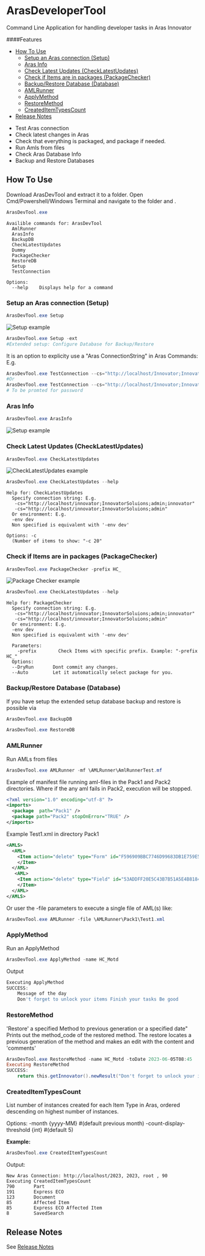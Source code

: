 # ArasDeveloperTool

Command Line Application for handling developer tasks in Aras Innovator

####Features

- [How To Use](#how-to-use)
  - [Setup an Aras connection (Setup)](#setup-an-aras-connection-setup)
  - [Aras Info](#aras-info)
  - [Check Latest Updates (CheckLatestUpdates)](#check-latest-updates-checklatestupdates)
  - [Check if Items are in packages (PackageChecker)](#check-if-items-are-in-packages-packagechecker)
  - [Backup/Restore Database (Database)](#backuprestore-database-database)
  - [AMLRunner](#amlrunner)
  - [ApplyMethod](#applymethod)
  - [RestoreMethod](#restoremethod)
  - [CreatedItemTypesCount](#createditemtypescount)
- [Release Notes](#release-notes)

* Test Aras connection
* Check latest changes in Aras
* Check that everything is packaged, and package if needed. 
* Run Amls from files
* Check Aras Database Info
* Backup and Restore Databases


## How To Use
 
Download ArasDevTool and extract it to a folder. 
Open Cmd/Powershell/Windows Terminal and navigate to the folder and .

``` powershell
ArasDevTool.exe
```

``` 
Availible commands for: ArasDevTool
  AmlRunner
  ArasInfo
  BackupDB
  CheckLatestUpdates
  Dummy
  PackageChecker
  RestoreDB
  Setup
  TestConnection

Options:
  --help    Displays help for a command

```

### Setup an Aras connection (Setup)

``` powershell
ArasDevTool.exe Setup
``` 
![Setup example](Documentation/img/SetupConnection.png)

``` powershell
ArasDevTool.exe Setup -ext
#Extended setup: Configure Database for Backup/Restore
``` 

It is an option to explicity use a "Aras ConnectionString" in Aras Commands:
E.g. 

``` powershell
ArasDevTool.exe TestConnection --cs="http://localhost/Innovator;InnovatorSolutions;admin;innovator"
#Or
ArasDevTool.exe TestConnection --cs="http://localhost/Innovator;InnovatorSolutions;admin"
# To be promted for password
``` 




### Aras Info

``` powershell
ArasDevTool.exe ArasInfo
``` 
![Setup example](Documentation/img/ArasInfo.png)


### Check Latest Updates (CheckLatestUpdates)
``` powershell
ArasDevTool.exe CheckLatestUpdates 
``` 
![CheckLatestUpdates example](Documentation/img/CheckLatestUpdates.png)


``` powershell
ArasDevTool.exe CheckLatestUpdates --help
``` 
``` 
Help for: CheckLatestUpdates
  Specify connection string: E.g.
   -cs="http://localhost/innovator;InnovatorSoluions;admin;innovator"
   -cs="http://localhost/innovator;InnovatorSoluions;admin"
  Or environment: E.g.
  -env dev
  Non specified is equivalent with '-env dev'

Options: -c
  (Number of items to show: "-c 20"

```


### Check if Items are in packages (PackageChecker)
``` powershell
ArasDevTool.exe PackageChecker -prefix HC_
``` 
![Package Checker example](Documentation/img/PackageChecker.png)


``` powershell
ArasDevTool.exe CheckLatestUpdates --help
``` 
``` 
Help for: PackageChecker
  Specify connection string: E.g.
   -cs="http://localhost/innovator;InnovatorSoluions;admin;innovator"
   -cs="http://localhost/innovator;InnovatorSoluions;admin"
  Or environment: E.g.
  -env dev
  Non specified is equivalent with '-env dev'

  Parameters:
    -prefix        Check Items with specific prefix. Example: "-prefix HC_"
  Options:
  --DryRun       Dont commit any changes.
  --Auto         Let it automatically select package for you.
```


### Backup/Restore Database (Database)
If you have setup the extended setup database backup and restore is possible via

``` powershell
ArasDevTool.exe BackupDB 
``` 

``` powershell
ArasDevTool.exe RestoreDB
``` 

### AMLRunner
Run AMLs from files

``` powershell
ArasDevTool.exe AMLRunner -mf \AMLRunner\AmlRunnerTest.mf
``` 

Example of manifest file running aml-files in the Pack1 and Pack2 directories. Where if the any aml fails in Pack2, execution will be stopped.
``` xml
<?xml version="1.0" encoding="utf-8" ?>
<imports>
  <package  path="Pack1" />
  <package path="Pack2" stopOnError="TRUE" />
</imports>
``` 


Example Test1.xml in directory Pack1
``` xml
<AMLS>
  <AML>
    <Item action="delete" type="Form" id="F596909BBC7746D99683DB1E759E582E">
    </Item>
  </AML>
   <AML>
    <Item action="delete" type="Field" id="53ADDFF20E5C43B7B51A5E4B818465E3">
    </Item>
  </AML>
</AMLS>
``` 

Or user the -file parameters to execute a single file of AML(s) like:

``` powershell
ArasDevTool.exe AMLRunner -file \AMLRunner\Pack1\Test1.xml
``` 

### ApplyMethod
Run an ApplyMethod

``` powershell
ArasDevTool.exe ApplyMethod -name HC_Motd
```

Output

``` powershell
Executing ApplyMethod
SUCCESS:
    Message of the day
    Don't forget to unlock your items Finish your tasks Be good
```

### RestoreMethod

'Restore' a specified Method to previous generation or a specified date"
Prints out the method_code of the restored method.
The restore locates a previous generation of the method and makes an edit with the content and 'comments'

``` powershell
ArasDevTool.exe RestoreMethod -name HC_Motd -toDate 2023-06-05T08:45
Executing RestoreMethod
SUCCESS:
    return this.getInnovator().newResult("Don't forget to unlock your items Finish your tasks Be good");
```

### CreatedItemTypesCount

List number of instances created for each Item Type in Aras, ordered descending on highest number of instances.

Options:
-month {yyyy-MM} #(default previous month)
-count-display-threshold {int} #(default 5)

**Example:**

``` powershell
ArasDevTool.exe CreatedItemTypesCount
```

Output:

``` log
New Aras Connection: http://localhost/2023, 2023, root , 90
Executing CreatedItemTypesCount
790       Part
191       Express ECO
123       Document
85        Affected Item
85        Express ECO Affected Item
8         SavedSearch
```

## Release Notes

See [Release Notes](./Documentation/ReleaseNotes.md)